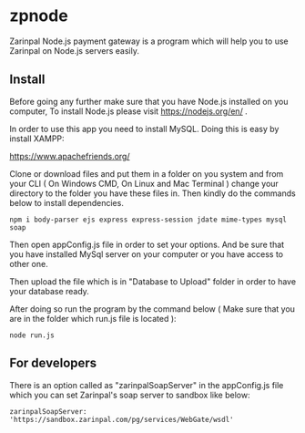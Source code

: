# zpnode
Zarinpal Node.js payment gateway is a program which will help you to use Zarinpal on Node.js servers easily.

## Install
Before going any further make sure that you have Node.js installed on you computer, To install Node.js please visit https://nodejs.org/en/ .

In order to use this app you need to install MySQL. Doing this is easy by install XAMPP:

https://www.apachefriends.org/

Clone or download files and put them in a folder on you system and from your CLI ( On Windows CMD, On Linux and Mac Terminal ) change your directory to the folder you have these files in. Then kindly do the commands below to install dependencies.
```
npm i body-parser ejs express express-session jdate mime-types mysql soap
```
Then open appConfig.js file in order to set your options. And be sure that you have installed MySql server on your computer or you have access to other one.

Then upload the file which is in "Database to Upload" folder in order to have your database ready.

After doing so run the program by the command below ( Make sure that you are in the folder which run.js file is located ):
```
node run.js
```
## For developers
There is an option called as "zarinpalSoapServer" in the appConfig.js file which you can set Zarinpal's soap server to sandbox like below:
```
zarinpalSoapServer: 'https://sandbox.zarinpal.com/pg/services/WebGate/wsdl'
```
